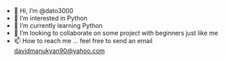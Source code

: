 - 👋 Hi, I’m @dato3000
- 👀 I’m interested in Python
- 🌱 I’m currently learning Python
- 💞️ I’m looking to collaborate on some project with beginners just like me
- 📫 How to reach me ... feel free to send an email davidmanukyan90@yahoo.com

<!---
dato3000/dato3000 is a ✨ special ✨ repository because its `README.md` (this file) appears on your GitHub profile.
You can click the Preview link to take a look at your changes.
--->
